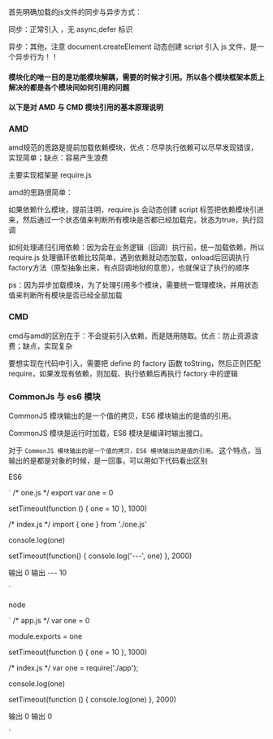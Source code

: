 首先明确加载的js文件的同步与异步方式：

同步：正常引入 <scirpt>，无 async,defer 标识

异步：其他，注意 document.createElement 动态创建 script 引入 js 文件，是一个异步行为！！

#### 模块化的唯一目的是功能模块解耦，需要的时候才引用。所以各个模块框架本质上解决的都是各个模块间如何引用的问题

#### 以下是对 AMD 与 CMD 模块引用的基本原理说明

### AMD

amd规范的思路是提前加载依赖模块，优点：尽早执行依赖可以尽早发现错误，实现简单；缺点：容易产生浪费

主要实现框架是 require.js

amd的思路很简单：

如果依赖什么模块，提前注明，require.js 会动态创建 script 标签把依赖模块引进来，然后通过一个状态值来判断所有模块是否都已经加载完，状态为true，执行回调

如何处理递归引用依赖：因为会在业务逻辑（回调）执行前，统一加载依赖，所以 require.js 处理循环依赖比较简单，遇到依赖就动态加载，onload后回调执行 factory方法（原型抽象出来，有点回调地狱的意思），也就保证了执行的顺序

ps：因为异步加载模块，为了处理引用多个模块，需要统一管理模块，并用状态值来判断所有模块是否已经全部加载

### CMD

cmd与amd的区别在于：不会提前引入依赖，而是随用随取。优点：防止资源浪费；缺点，实现复杂

要想实现在代码中引入，需要把 define 的 factory 函数 toString，然后正则匹配 require，如果发现有依赖，则加载、执行依赖后再执行 factory 中的逻辑

### CommonJs 与 es6 模块

CommonJS 模块输出的是一个值的拷贝，ES6 模块输出的是值的引用。

CommonJS 模块是运行时加载，ES6 模块是编译时输出接口。

对于 `CommonJS 模块输出的是一个值的拷贝，ES6 模块输出的是值的引用。` 这个特点，当输出的是都是对象的时候，是一回事，可以用如下代码看出区别

ES6 


`
/* one.js */
export var one = 0

setTimeout(function () {
    one = 10
}, 1000)

/* index.js */
import { one } from './one.js'

console.log(one)

setTimeout(function() {
    console.log('---', one)
}, 2000)

输出 0
输出 --- 10

`


node


`
/* app.js */
var one = 0

module.exports = one

setTimeout(function () {
    one = 10
}, 1000)

/* index.js */
var one = require('./app');

console.log(one)

setTimeout(function () {
    console.log(one)
}, 2000)

输出 0
输出 0

`






